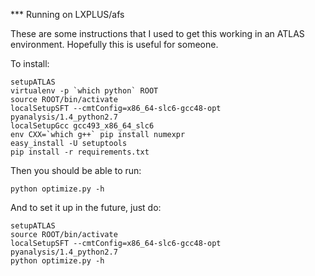*** Running on LXPLUS/afs

These are some instructions that I used to get this working in an ATLAS environment. Hopefully this is useful for someone.

To install:

```
setupATLAS
virtualenv -p `which python` ROOT
source ROOT/bin/activate
localSetupSFT --cmtConfig=x86_64-slc6-gcc48-opt pyanalysis/1.4_python2.7
localSetupGcc gcc493_x86_64_slc6
env CXX=`which g++` pip install numexpr
easy_install -U setuptools
pip install -r requirements.txt
```

Then you should be able to run:

```
python optimize.py -h
```

And to set it up in the future, just do:

```
setupATLAS
source ROOT/bin/activate
localSetupSFT --cmtConfig=x86_64-slc6-gcc48-opt pyanalysis/1.4_python2.7
python optimize.py -h
```
